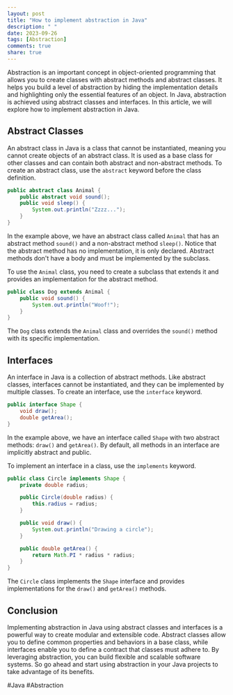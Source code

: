 ```yaml
---
layout: post
title: "How to implement abstraction in Java"
description: " "
date: 2023-09-26
tags: [Abstraction]
comments: true
share: true
---
```


Abstraction is an important concept in object-oriented programming that allows you to create classes with abstract methods and abstract classes. It helps you build a level of abstraction by hiding the implementation details and highlighting only the essential features of an object. In Java, abstraction is achieved using abstract classes and interfaces. In this article, we will explore how to implement abstraction in Java.

## Abstract Classes

An abstract class in Java is a class that cannot be instantiated, meaning you cannot create objects of an abstract class. It is used as a base class for other classes and can contain both abstract and non-abstract methods. To create an abstract class, use the `abstract` keyword before the class definition.

```java
public abstract class Animal {
    public abstract void sound();
    public void sleep() {
        System.out.println("Zzzz...");
    }
}
```

In the example above, we have an abstract class called `Animal` that has an abstract method `sound()` and a non-abstract method `sleep()`. Notice that the abstract method has no implementation, it is only declared. Abstract methods don't have a body and must be implemented by the subclass.

To use the `Animal` class, you need to create a subclass that extends it and provides an implementation for the abstract method.

```java
public class Dog extends Animal {
    public void sound() {
        System.out.println("Woof!");
    }
}
```

The `Dog` class extends the `Animal` class and overrides the `sound()` method with its specific implementation.

## Interfaces

An interface in Java is a collection of abstract methods. Like abstract classes, interfaces cannot be instantiated, and they can be implemented by multiple classes. To create an interface, use the `interface` keyword.

```java
public interface Shape {
    void draw();
    double getArea();
}
```

In the example above, we have an interface called `Shape` with two abstract methods: `draw()` and `getArea()`. By default, all methods in an interface are implicitly abstract and public.

To implement an interface in a class, use the `implements` keyword.

```java
public class Circle implements Shape {
    private double radius;

    public Circle(double radius) {
        this.radius = radius;
    }

    public void draw() {
        System.out.println("Drawing a circle");
    }

    public double getArea() {
        return Math.PI * radius * radius;
    }
}
```

The `Circle` class implements the `Shape` interface and provides implementations for the `draw()` and `getArea()` methods.

## Conclusion

Implementing abstraction in Java using abstract classes and interfaces is a powerful way to create modular and extensible code. Abstract classes allow you to define common properties and behaviors in a base class, while interfaces enable you to define a contract that classes must adhere to. By leveraging abstraction, you can build flexible and scalable software systems. So go ahead and start using abstraction in your Java projects to take advantage of its benefits.

#Java #Abstraction
